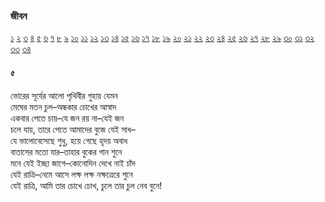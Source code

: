 ### জীবন   
[১](2.10.0.jeebon-1.md) [২](2.10.1.jeebon-2.md) [৩](2.10.2.jeebon-3.md) [৪](2.10.3.jeebon-4.md) [৫](2.10.4.jeebon-5.md) [৬](2.10.5.jeebon-6.md) [৭](2.10.6.jeebon-7.md) [৮](2.10.7.jeebon-8.md) [৯](2.10.8.jeebon-9.md) [১০](2.10.9.jeebon-10.md) [১১](2.10.10.jeebon-11.md) [১২](2.10.11.jeebon-12.md) [১৩](2.10.12.jeebon-13.md) [১৪](2.10.13.jeebon-14.md) [১৫](2.10.14.jeebon-15.md) [১৬](2.10.15.jeebon-16.md) [১৭](2.10.16.jeebon-17.md) [১৮](2.10.17.jeebon-18.md) [১৯](2.10.18.jeebon-19.md) [২০](2.10.19.jeebon-20.md) [২১](2.10.20.jeebon-21.md) [২২](2.10.21.jeebon-22.md) [২৩](2.10.22.jeebon-23.md) [২৪](2.10.23.jeebon-24.md) [২৫](2.10.24.jeebon-25.md) [২৬](2.10.25.jeebon-26.md) [২৭](2.10.26.jeebon-27.md) [২৮](2.10.27.jeebon-28.md) [২৯](2.10.28.jeebon-29.md) [৩০](2.10.29.jeebon-30.md) [৩১](2.10.30.jeebon-31.md) [৩২](2.10.31.jeebon-32.md) [৩৩](2.10.32.jeebon-33.md) [৩৪](2.10.33.jeebon-34.md)
#### ৫
ভোরের সূর্যের আলো পৃথিবীর গুহায় যেমন  
মেঘের মতন চুল–অন্ধকার চোখের আস্বাদ  
একবার পেতে চায়–যে জন রয় না–যেই জন  
চলে যায়, তারে পেতে আমাদের বুজে যেই সাধ–  
যে ভালোবেসেছে শুধু, হয়ে গেছে হৃদয় অবাধ  
বাতাসের মতো যার–তাহার বুকের গান শুনে  
মনে যেই ইচ্ছা জাগে–কোনোদিন দেখে নাই চাঁদ  
যেই রাত্রি–নেমে আসে লক্ষ লক্ষ নক্ষত্রেরে শুনে  
যেই রাত্রি, আমি তার চোখে চোখ, চুলে তার চুল নেব বুনে!   